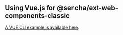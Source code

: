 ## Using Vue.js for @sencha/ext-web-components-classic

[A VUE CLI example is available here](https://github.com/sencha/ext-web-components/tree/ext-web-components-7.1.1/packages/ext-web-components-boilerplate-vue-cli).
